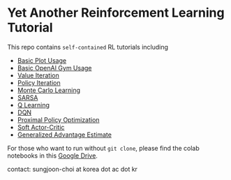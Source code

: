 # Yet Another Reinforcement Learning Tutorial

This repo contains `self-contained` RL tutorials including
- [Basic Plot Usage](https://github.com/sjchoi86/rl_tutorial/blob/main/notebooks/01_basic_grid_plot.ipynb)
- [Basic OpenAI Gym Usage](https://github.com/sjchoi86/rl_tutorial/blob/main/notebooks/02_basic_gym_usage.ipynb)
- [Value Iteration](https://github.com/sjchoi86/rl_tutorial/blob/main/notebooks/03_value_iteration.ipynb)
- [Policy Iteration](https://github.com/sjchoi86/rl_tutorial/blob/main/notebooks/04_policy_iteration.ipynb)
- [Monte Carlo Learning](https://github.com/sjchoi86/rl_tutorial/blob/main/notebooks/05_monte_carlo_learning.ipynb)
- [SARSA](https://github.com/sjchoi86/rl_tutorial/blob/main/notebooks/06_sarsa.ipynb)
- [Q Learning](https://github.com/sjchoi86/rl_tutorial/blob/main/notebooks/07_q_learning.ipynb)
- [DQN](https://github.com/sjchoi86/rl_tutorial/blob/main/notebooks/08_dqn.ipynb)
- [Proximal Policy Optimization](https://github.com/sjchoi86/rl_tutorial/blob/main/notebooks/09_ppo.ipynb)
- [Soft Actor-Critic](https://github.com/sjchoi86/rl_tutorial/blob/main/notebooks/10_sac.ipynb)
- [Generalized Advantage Estimate](https://github.com/sjchoi86/rl_tutorial/blob/main/notebooks/11_gae.ipynb)

For those who want to run without `git clone`, please find the colab notebooks in this [Google Drive](https://drive.google.com/drive/folders/1YUH1Wre_CTb0QG8uUeVF97mMZfMGQxnn?usp=sharing). 

contact: sungjoon-choi at korea dot ac dot kr
